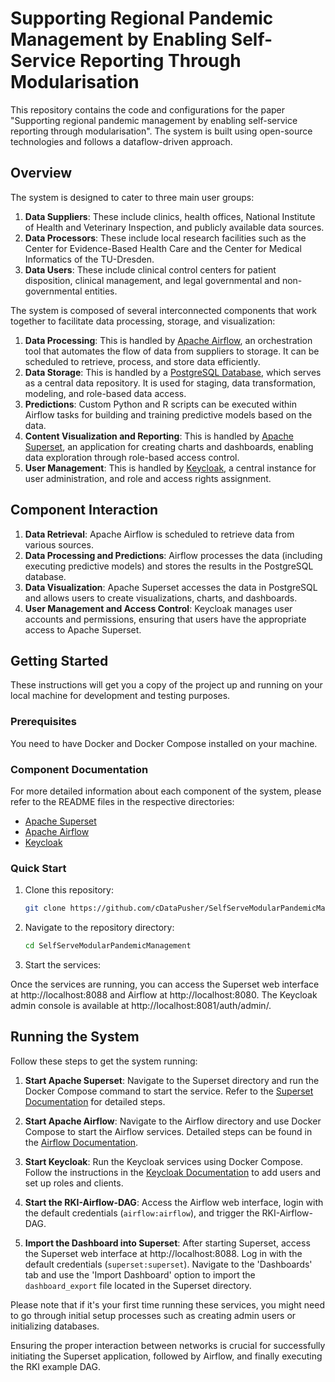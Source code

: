 # Supporting Regional Pandemic Management by Enabling Self-Service Reporting Through Modularisation

This repository contains the code and configurations for the paper "Supporting regional pandemic management by enabling self-service reporting through modularisation". The system is built using open-source technologies and follows a dataflow-driven approach.

## Overview

The system is designed to cater to three main user groups:

1. **Data Suppliers**: These include clinics, health offices, National Institute of Health and Veterinary Inspection, and publicly available data sources.
2. **Data Processors**: These include local research facilities such as the Center for Evidence-Based Health Care and the Center for Medical Informatics of the TU-Dresden.
3. **Data Users**: These include clinical control centers for patient disposition, clinical management, and legal governmental and non-governmental entities.

The system is composed of several interconnected components that work together to facilitate data processing, storage, and visualization:

1. **Data Processing**: This is handled by [Apache Airflow](./airflow/README.md), an orchestration tool that automates the flow of data from suppliers to storage. It can be scheduled to retrieve, process, and store data efficiently.
2. **Data Storage**: This is handled by a [PostgreSQL Database](https://www.postgresql.org/docs/), which serves as a central data repository. It is used for staging, data transformation, modeling, and role-based data access.
3. **Predictions**: Custom Python and R scripts can be executed within Airflow tasks for building and training predictive models based on the data.
4. **Content Visualization and Reporting**: This is handled by [Apache Superset](./superset/README.md), an application for creating charts and dashboards, enabling data exploration through role-based access control.
5. **User Management**: This is handled by [Keycloak](./keycloak/README.md), a central instance for user administration, and role and access rights assignment.

## Component Interaction

1. **Data Retrieval**: Apache Airflow is scheduled to retrieve data from various sources. 
2. **Data Processing and Predictions**: Airflow processes the data (including executing predictive models) and stores the results in the PostgreSQL database.
3. **Data Visualization**: Apache Superset accesses the data in PostgreSQL and allows users to create visualizations, charts, and dashboards.
4. **User Management and Access Control**: Keycloak manages user accounts and permissions, ensuring that users have the appropriate access to Apache Superset.

## Getting Started

These instructions will get you a copy of the project up and running on your local machine for development and testing purposes.

### Prerequisites

You need to have Docker and Docker Compose installed on your machine.

### Component Documentation
For more detailed information about each component of the system, please refer to the README files in the respective directories:

* [Apache Superset](./superset/README.md)
* [Apache Airflow](./airflow/README.md)
* [Keycloak](./keycloak/README.md)

### Quick Start

1. Clone this repository:

   ```bash
   git clone https://github.com/cDataPusher/SelfServeModularPandemicManagement.git
    ```

2. Navigate to the repository directory:
    ```bash
    cd SelfServeModularPandemicManagement
    ```
3. Start the services:

Once the services are running, you can access the Superset web interface at http://localhost:8088 and Airflow at http://localhost:8080. The Keycloak admin console is available at http://localhost:8081/auth/admin/.


## Running the System

Follow these steps to get the system running:

1. **Start Apache Superset**: Navigate to the Superset directory and run the Docker Compose command to start the service. Refer to the [Superset Documentation](./superset/README.md) for detailed steps.

2. **Start Apache Airflow**: Navigate to the Airflow directory and use Docker Compose to start the Airflow services. Detailed steps can be found in the [Airflow Documentation](./airflow/README.md).

3. **Start Keycloak**: Run the Keycloak services using Docker Compose. Follow the instructions in the [Keycloak Documentation](./keycloak/README.md) to add users and set up roles and clients.

4. **Start the RKI-Airflow-DAG**: Access the Airflow web interface, login with the default credentials (`airflow:airflow`), and trigger the RKI-Airflow-DAG.

5. **Import the Dashboard into Superset**: After starting Superset, access the Superset web interface at http://localhost:8088. Log in with the default credentials (`superset:superset`). Navigate to the 'Dashboards' tab and use the 'Import Dashboard' option to import the `dashboard_export` file located in the Superset directory.

Please note that if it's your first time running these services, you might need to go through initial setup processes such as creating admin users or initializing databases.

Ensuring the proper interaction between networks is crucial for successfully initiating the Superset application, followed by Airflow, and finally executing the RKI example DAG.